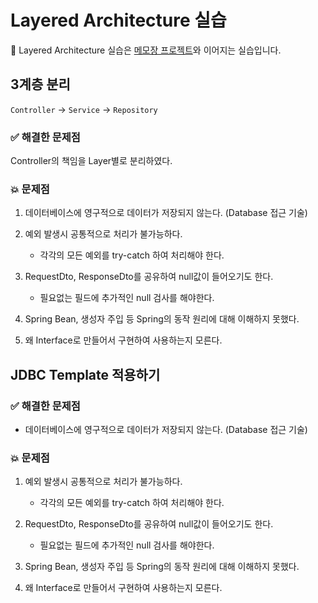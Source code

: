 # Layered Architecture 실습

📌 Layered Architecture 실습은 [메모장 프로젝트](https://github.com/younghunkimm/sparta-spring-boot-memo-application)와 이어지는 실습입니다.

## 3계층 분리

`Controller` → `Service` → `Repository`

### ✅ 해결한 문제점

Controller의 책임을 Layer별로 분리하였다.

### 💥 문제점

1. 데이터베이스에 영구적으로 데이터가 저장되지 않는다. (Database 접근 기술)

2. 예외 발생시 공통적으로 처리가 불가능하다.
    - 각각의 모든 예외를 try-catch 하여 처리해야 한다.

3. RequestDto, ResponseDto를 공유하여 null값이 들어오기도 한다.
    - 필요없는 필드에 추가적인 null 검사를 해야한다.

4. Spring Bean, 생성자 주입 등 Spring의 동작 원리에 대해 이해하지 못했다.

5. 왜 Interface로 만들어서 구현하여 사용하는지 모른다.

## JDBC Template 적용하기

### ✅ 해결한 문제점

- 데이터베이스에 영구적으로 데이터가 저장되지 않는다. (Database 접근 기술)

### 💥 문제점
1. 예외 발생시 공통적으로 처리가 불가능하다. 
    - 각각의 모든 예외를 try-catch 하여 처리해야 한다.

2. RequestDto, ResponseDto를 공유하여 null값이 들어오기도 한다. 
    - 필요없는 필드에 추가적인 null 검사를 해야한다.

3. Spring Bean, 생성자 주입 등 Spring의 동작 원리에 대해 이해하지 못했다.

4. 왜 Interface로 만들어서 구현하여 사용하는지 모른다. 
